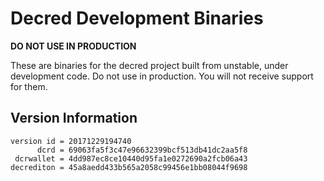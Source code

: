 
# Decred Development Binaries

**DO NOT USE IN PRODUCTION**

These are binaries for the decred project built from unstable, under development
code. Do not use in production. You will not receive support for them.

## Version Information

```
version id = 20171229194740
      dcrd = 69063fa5f3c47e96632399bcf513db41dc2aa5f8
 dcrwallet = 4dd987ec8ce10440d95fa1e0272690a2fcb06a43
decrediton = 45a8aedd433b565a2058c99456e1bb08044f9698
```

